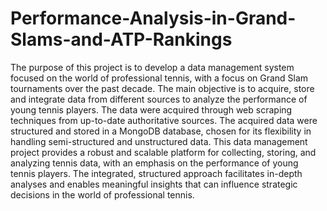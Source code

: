 # Performance-Analysis-in-Grand-Slams-and-ATP-Rankings

The purpose of this project is to develop a data management system focused on the world of professional
tennis, with a focus on Grand Slam tournaments over the past decade. The main objective is to acquire,
store and integrate data from different sources to analyze the performance of young tennis players.
The data were acquired through web scraping techniques from up-to-date authoritative sources.
The acquired data were structured and stored in a MongoDB database, chosen for its flexibility in
handling semi-structured and unstructured data.
This data management project provides a robust and scalable platform for collecting, storing, and
analyzing tennis data, with an emphasis on the performance of young tennis players. The integrated,
structured approach facilitates in-depth analyses and enables meaningful insights that can influence
strategic decisions in the world of professional tennis.
